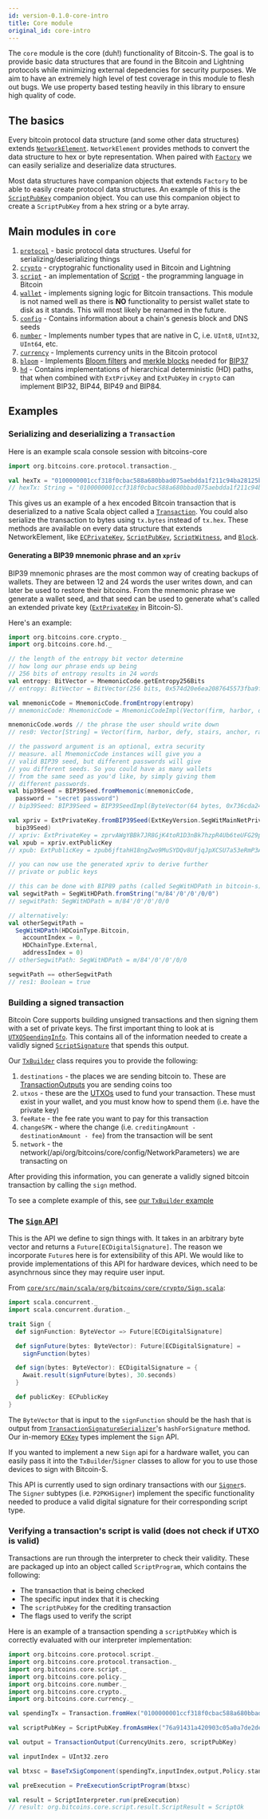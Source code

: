 ```yaml
---
id: version-0.1.0-core-intro
title: Core module
original_id: core-intro
---
```


The `core` module is the core (duh!) functionality of Bitcoin-S. The goal is to provide basic
data structures that are found in the Bitcoin and Lightning protocols while
minimizing external depedencies for security purposes. We aim to have an extremely
high level of test coverage in this module to flesh out bugs. We use property based
testing heavily in this library to ensure high quality of code.

## The basics

Every bitcoin protocol data structure (and some other data structures) extends [`NetworkElement`](/api/org/bitcoins/core/protocol/NetworkElement). `NetworkElement` provides methods to convert the data structure to hex or byte representation. When paired with [`Factory`](/api/org/bitcoins/core/util/Factory) we can easily serialize and deserialize data structures.

Most data structures have companion objects that extends `Factory` to be able to easily create protocol data structures. An example of this is the [`ScriptPubKey`](/api/org/bitcoins/core/protocol/script/ScriptPubKey) companion object. You can use this companion object to create a `ScriptPubKey` from a hex string or a byte array.

## Main modules in `core`

1. [`protocol`](/api/org/bitcoins/core/protocol) - basic protocol data structures. Useful for serializing/deserializing things
2. [`crypto`](/api/org/bitcoins/core/crypto) - cryptograhic functionality used in Bitcoin and Lightning
3. [`script`](/api/org/bitcoins/core/script) - an implementation of [Script](https://en.bitcoin.it/wiki/Script) - the programming language in Bitcoin
4. [`wallet`](/api/org/bitcoins/core/wallet) - implements signing logic for Bitcoin transactions. This module is not named well as there is **NO** functionality to persist wallet state to disk as it stands. This will most likely be renamed in the future.
5. [`config`](/api/org/bitcoins/core/config) - Contains information about a chain's genesis block and DNS seeds
6. [`number`](/api/org/bitcoins/core/number) - Implements number types that are native in C, i.e. `UInt8`, `UInt32`, `UInt64`, etc.
7. [`currency`](/api/org/bitcoins/core/currency) - Implements currency units in the Bitcoin protocol
8. [`bloom`](/api/org/bitcoins/core/bloom) - Implements [Bloom filters](https://en.wikipedia.org/wiki/Bloom_filter) and [merkle blocks](https://bitcoin.org/en/glossary/merkle-block) needed for [BIP37](https://github.com/bitcoin/bips/blob/master/bip-0037.mediawiki)
9. [`hd`](/api/org/bitcoins/core/hd) - Contains implementations of hierarchical deterministic (HD) paths, that when combined with `ExtPrivKey` and `ExtPubKey` in `crypto` can implement BIP32, BIP44, BIP49 and BIP84.

## Examples

### Serializing and deserializing a `Transaction`

Here is an example scala console session with bitcoins-core

```scala
import org.bitcoins.core.protocol.transaction._

val hexTx = "0100000001ccf318f0cbac588a680bbad075aebdda1f211c94ba28125b0f627f9248310db3000000006b4830450221008337ce3ce0c6ac0ab72509f8$9c1d52701817a2362d6357457b63e3bdedc0c0602202908963b9cf1a095ab3b34b95ce2bc0d67fb0f19be1cc5f7b3de0b3a325629bf01210241d746ca08da0a668735c3e01c1$a02045f2f399c5937079b6434b5a31dfe353ffffffff0210335d05000000001976a914b1d7591b69e9def0feb13254bace942923c7922d88ac48030000000000001976a9145e$90c865c2f6f7a9710a474154ab1423abb5b9288ac00000000"
// hexTx: String = "0100000001ccf318f0cbac588a680bbad075aebdda1f211c94ba28125b0f627f9248310db3000000006b4830450221008337ce3ce0c6ac0ab72509f8$9c1d52701817a2362d6357457b63e3bdedc0c0602202908963b9cf1a095ab3b34b95ce2bc0d67fb0f19be1cc5f7b3de0b3a325629bf01210241d746ca08da0a668735c3e01c1$a02045f2f399c5937079b6434b5a31dfe353ffffffff0210335d05000000001976a914b1d7591b69e9def0feb13254bace942923c7922d88ac48030000000000001976a9145e$90c865c2f6f7a9710a474154ab1423abb5b9288ac00000000"
```

This gives us an example of a hex encoded Bitcoin transaction that is deserialized to a native Scala object called a [`Transaction`](/api/org/bitcoins/core/protocol/transaction/Transaction). You could also serialize the transaction to bytes using `tx.bytes` instead of `tx.hex`. These methods are available on every data structure that extends NetworkElement, like [`ECPrivateKey`](/api/org/bitcoins/core/crypto/ECPrivateKey), [`ScriptPubKey`](/api/org/bitcoins/core/protocol/script/ScriptPubKey), [`ScriptWitness`](/api/org/bitcoins/core/protocol/script/ScriptWitness), and [`Block`](/api/org/bitcoins/core/protocol/blockchain/Block).

#### Generating a BIP39 mnemonic phrase and an `xpriv`

BIP39 mnemonic phrases are the most common way of creating backups of wallets.
They are between 12 and 24 words the user writes down, and can later be used to restore
their bitcoins. From the mnemonic phrase we generate a wallet seed, and that seed
can be used to generate what's called an extended private key
([`ExtPrivateKey`](/api/org/bitcoins/core/crypto/ExtPrivateKey) in Bitcoin-S).

Here's an example:

```scala
import org.bitcoins.core.crypto._
import org.bitcoins.core.hd._

// the length of the entropy bit vector determine
// how long our phrase ends up being
// 256 bits of entropy results in 24 words
val entropy: BitVector = MnemonicCode.getEntropy256Bits
// entropy: BitVector = BitVector(256 bits, 0x574d20e6ea2087645573fba9f81e8ce37978145d099093e973e19dc5bbec4a28)

val mnemonicCode = MnemonicCode.fromEntropy(entropy)
// mnemonicCode: MnemonicCode = MnemonicCodeImpl(Vector(firm, harbor, defy, stairs, anchor, rate, fiction, legal, prepare, science, permit, shoulder, nurse, any, injury, craft, negative, entire, wear, describe, forum, wage, chunk, buyer))

mnemonicCode.words // the phrase the user should write down
// res0: Vector[String] = Vector(firm, harbor, defy, stairs, anchor, rate, fiction, legal, prepare, science, permit, shoulder, nurse, any, injury, craft, negative, entire, wear, describe, forum, wage, chunk, buyer) // the phrase the user should write down

// the password argument is an optional, extra security
// measure. all MnemonicCode instances will give you a
// valid BIP39 seed, but different passwords will give
// you different seeds. So you could have as many wallets
// from the same seed as you'd like, by simply giving them
// different passwords.
val bip39Seed = BIP39Seed.fromMnemonic(mnemonicCode,
  password = "secret password")
// bip39Seed: BIP39Seed = BIP39SeedImpl(ByteVector(64 bytes, 0x736cda24cdaa9d037276191a07f0bd067c0bf75366241f35830f7d99741428ec2d03fd7ff896e7f30f4776bba8bfa5fb4fc9692443f20d23c840d0a59a774541))

val xpriv = ExtPrivateKey.fromBIP39Seed(ExtKeyVersion.SegWitMainNetPriv,
  bip39Seed)
// xpriv: ExtPrivateKey = zprvAWgYBBk7JR8GjK4toR1D3nBk7hzpR4Ub6teUFG29phdrKk9f1ERymniBTYR4586pZiTwC6FyCgrnG9SEeRNRqBehteqSsydiezHJfJTDPZL
val xpub = xpriv.extPublicKey
// xpub: ExtPublicKey = zpub6jftahH18ngZwo9MuSYDQv8UfjqJpXCSU7a53eRmP3AqCYUoYmkEKb2fJpPXe2QLTDunZhBE8j8Bg5twZ3SVvpSb2suuSbmp3zEW5XTV6vM

// you can now use the generated xpriv to derive further
// private or public keys

// this can be done with BIP89 paths (called SegWitHDPath in bitcoin-s)
val segwitPath = SegWitHDPath.fromString("m/84'/0'/0'/0/0")
// segwitPath: SegWitHDPath = m/84'/0'/0'/0/0

// alternatively:
val otherSegwitPath =
  SegWitHDPath(HDCoinType.Bitcoin,
    accountIndex = 0,
    HDChainType.External,
    addressIndex = 0)
// otherSegwitPath: SegWitHDPath = m/84'/0'/0'/0/0

segwitPath == otherSegwitPath
// res1: Boolean = true
```

### Building a signed transaction

Bitcoin Core supports building unsigned transactions and then signing them with a set of private keys. The first important thing to look at is [`UTXOSpendingInfo`](/api/org/bitcoins/core/wallet/utxo/UTXOSpendingInfo). This contains all of the information needed to create a validly signed [`ScriptSignature`](/api/org/bitcoins/core/protocol/script/ScriptSignature) that spends this output.

Our [`TxBuilder`](/api/org/bitcoins/core/wallet/builder/TxBuilder) class requires you to provide the following:

1. `destinations` - the places we are sending bitcoin to. These are [TransactionOutputs](/api/org/bitcoins/core/protocol/transaction/TransactionOutput) you are sending coins too
2. `utxos` - these are the [UTXOs](/api/org/bitcoins/core/wallet/utxo/UTXOSpendingInfo) used to fund your transaction. These must exist in your wallet, and you must know how to spend them (i.e. have the private key)
3. `feeRate` - the fee rate you want to pay for this transaction
4. `changeSPK` - where the change (i.e. `creditingAmount - destinationAmount - fee`) from the transaction will be sent
5. `network` - the network(/api/org/bitcoins/core/config/NetworkParameters) we are transacting on

After providing this information, you can generate a validly signed bitcoin transaction by calling the `sign` method.

To see a complete example of this, see [our `TxBuilder` example](txbuilder.md)

### The [`Sign` API](/api/org/bitcoins/core/crypto/Sign)

This is the API we define to sign things with. It takes in an arbitrary byte vector and returns a `Future[ECDigitalSignature]`. The reason we incorporate `Future`s here is for extensibility of this API. We would like to provide implementations of this API for hardware devices, which need to be asynchrnous since they may require user input.

From [`core/src/main/scala/org/bitcoins/core/crypto/Sign.scala`](/api/org/bitcoins/core/crypto/Sign):

```scala
import scala.concurrent._
import scala.concurrent.duration._

trait Sign {
  def signFunction: ByteVector => Future[ECDigitalSignature]

  def signFuture(bytes: ByteVector): Future[ECDigitalSignature] =
    signFunction(bytes)

  def sign(bytes: ByteVector): ECDigitalSignature = {
    Await.result(signFuture(bytes), 30.seconds)
  }

  def publicKey: ECPublicKey
}
```

The `ByteVector` that is input to the `signFunction` should be the hash that is output from [`TransactionSignatureSerializer`](/api/org/bitcoins/core/crypto/TransactionSignatureSerializer)'s `hashForSignature` method. Our in-memory [`ECKey`](/api/org/bitcoins/core/crypto/ECKey) types implement the `Sign` API.

If you wanted to implement a new `Sign` api for a hardware wallet, you can easily pass it into the `TxBuilder`/`Signer` classes to allow for you to use those devices to sign with Bitcoin-S.

This API is currently used to sign ordinary transactions with our [`Signer`](/api/org/bitcoins/core/wallet/signer/Signer)s. The `Signer` subtypes (i.e. `P2PKHSigner`) implement the specific functionality needed to produce a valid digital signature for their corresponding script type.

### Verifying a transaction's script is valid (does not check if UTXO is valid)

Transactions are run through the interpreter to check their validity. These are packaged up into an object called `ScriptProgram`, which contains the following:

- The transaction that is being checked
- The specific input index that it is checking
- The `scriptPubKey` for the crediting transaction
- The flags used to verify the script

Here is an example of a transaction spending a `scriptPubKey` which is correctly evaluated with our interpreter implementation:

```scala
import org.bitcoins.core.protocol.script._
import org.bitcoins.core.protocol.transaction._
import org.bitcoins.core.script._
import org.bitcoins.core.policy._
import org.bitcoins.core.number._
import org.bitcoins.core.crypto._
import org.bitcoins.core.currency._

val spendingTx = Transaction.fromHex("0100000001ccf318f0cbac588a680bbad075aebdda1f211c94ba28125b0f627f9248310db3000000006b4830450221008337ce3ce0c6ac0ab72509f889c1d52701817a2362d6357457b63e3bdedc0c0602202908963b9cf1a095ab3b34b95ce2bc0d67fb0f19be1cc5f7b3de0b3a325629bf01210241d746ca08da0a668735c3e01c1fa02045f2f399c5937079b6434b5a31dfe353ffffffff0210335d05000000001976a914b1d7591b69e9def0feb13254bace942923c7922d88ac48030000000000001976a9145e690c865c2f6f7a9710a474154ab1423abb5b9288ac00000000")

val scriptPubKey = ScriptPubKey.fromAsmHex("76a91431a420903c05a0a7de2de40c9f02ebedbacdc17288ac")

val output = TransactionOutput(CurrencyUnits.zero, scriptPubKey)

val inputIndex = UInt32.zero

val btxsc = BaseTxSigComponent(spendingTx,inputIndex,output,Policy.standardScriptVerifyFlags)

val preExecution = PreExecutionScriptProgram(btxsc)
```

```scala
val result = ScriptInterpreter.run(preExecution)
// result: org.bitcoins.core.script.result.ScriptResult = ScriptOk
```
